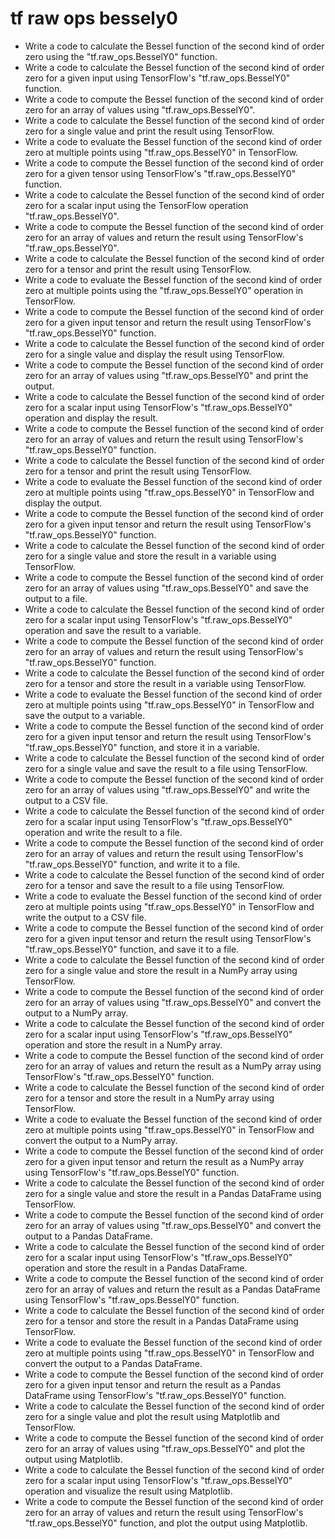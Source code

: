 # tf raw ops bessely0

- Write a code to calculate the Bessel function of the second kind of order zero using the "tf.raw_ops.BesselY0" function.
- Write a code to calculate the Bessel function of the second kind of order zero for a given input using TensorFlow's "tf.raw_ops.BesselY0" function.
- Write a code to compute the Bessel function of the second kind of order zero for an array of values using "tf.raw_ops.BesselY0".
- Write a code to calculate the Bessel function of the second kind of order zero for a single value and print the result using TensorFlow.
- Write a code to evaluate the Bessel function of the second kind of order zero at multiple points using "tf.raw_ops.BesselY0" in TensorFlow.
- Write a code to compute the Bessel function of the second kind of order zero for a given tensor using TensorFlow's "tf.raw_ops.BesselY0" function.
- Write a code to calculate the Bessel function of the second kind of order zero for a scalar input using the TensorFlow operation "tf.raw_ops.BesselY0".
- Write a code to compute the Bessel function of the second kind of order zero for an array of values and return the result using TensorFlow's "tf.raw_ops.BesselY0".
- Write a code to calculate the Bessel function of the second kind of order zero for a tensor and print the result using TensorFlow.
- Write a code to evaluate the Bessel function of the second kind of order zero at multiple points using the "tf.raw_ops.BesselY0" operation in TensorFlow.
- Write a code to compute the Bessel function of the second kind of order zero for a given input tensor and return the result using TensorFlow's "tf.raw_ops.BesselY0" function.
- Write a code to calculate the Bessel function of the second kind of order zero for a single value and display the result using TensorFlow.
- Write a code to compute the Bessel function of the second kind of order zero for an array of values using "tf.raw_ops.BesselY0" and print the output.
- Write a code to calculate the Bessel function of the second kind of order zero for a scalar input using TensorFlow's "tf.raw_ops.BesselY0" operation and display the result.
- Write a code to compute the Bessel function of the second kind of order zero for an array of values and return the result using TensorFlow's "tf.raw_ops.BesselY0" function.
- Write a code to calculate the Bessel function of the second kind of order zero for a tensor and print the result using TensorFlow.
- Write a code to evaluate the Bessel function of the second kind of order zero at multiple points using "tf.raw_ops.BesselY0" in TensorFlow and display the output.
- Write a code to compute the Bessel function of the second kind of order zero for a given input tensor and return the result using TensorFlow's "tf.raw_ops.BesselY0" function.
- Write a code to calculate the Bessel function of the second kind of order zero for a single value and store the result in a variable using TensorFlow.
- Write a code to compute the Bessel function of the second kind of order zero for an array of values using "tf.raw_ops.BesselY0" and save the output to a file.
- Write a code to calculate the Bessel function of the second kind of order zero for a scalar input using TensorFlow's "tf.raw_ops.BesselY0" operation and save the result to a variable.
- Write a code to compute the Bessel function of the second kind of order zero for an array of values and return the result using TensorFlow's "tf.raw_ops.BesselY0" function.
- Write a code to calculate the Bessel function of the second kind of order zero for a tensor and store the result in a variable using TensorFlow.
- Write a code to evaluate the Bessel function of the second kind of order zero at multiple points using "tf.raw_ops.BesselY0" in TensorFlow and save the output to a variable.
- Write a code to compute the Bessel function of the second kind of order zero for a given input tensor and return the result using TensorFlow's "tf.raw_ops.BesselY0" function, and store it in a variable.
- Write a code to calculate the Bessel function of the second kind of order zero for a single value and save the result to a file using TensorFlow.
- Write a code to compute the Bessel function of the second kind of order zero for an array of values using "tf.raw_ops.BesselY0" and write the output to a CSV file.
- Write a code to calculate the Bessel function of the second kind of order zero for a scalar input using TensorFlow's "tf.raw_ops.BesselY0" operation and write the result to a file.
- Write a code to compute the Bessel function of the second kind of order zero for an array of values and return the result using TensorFlow's "tf.raw_ops.BesselY0" function, and write it to a file.
- Write a code to calculate the Bessel function of the second kind of order zero for a tensor and save the result to a file using TensorFlow.
- Write a code to evaluate the Bessel function of the second kind of order zero at multiple points using "tf.raw_ops.BesselY0" in TensorFlow and write the output to a CSV file.
- Write a code to compute the Bessel function of the second kind of order zero for a given input tensor and return the result using TensorFlow's "tf.raw_ops.BesselY0" function, and save it to a file.
- Write a code to calculate the Bessel function of the second kind of order zero for a single value and store the result in a NumPy array using TensorFlow.
- Write a code to compute the Bessel function of the second kind of order zero for an array of values using "tf.raw_ops.BesselY0" and convert the output to a NumPy array.
- Write a code to calculate the Bessel function of the second kind of order zero for a scalar input using TensorFlow's "tf.raw_ops.BesselY0" operation and store the result in a NumPy array.
- Write a code to compute the Bessel function of the second kind of order zero for an array of values and return the result as a NumPy array using TensorFlow's "tf.raw_ops.BesselY0" function.
- Write a code to calculate the Bessel function of the second kind of order zero for a tensor and store the result in a NumPy array using TensorFlow.
- Write a code to evaluate the Bessel function of the second kind of order zero at multiple points using "tf.raw_ops.BesselY0" in TensorFlow and convert the output to a NumPy array.
- Write a code to compute the Bessel function of the second kind of order zero for a given input tensor and return the result as a NumPy array using TensorFlow's "tf.raw_ops.BesselY0" function.
- Write a code to calculate the Bessel function of the second kind of order zero for a single value and store the result in a Pandas DataFrame using TensorFlow.
- Write a code to compute the Bessel function of the second kind of order zero for an array of values using "tf.raw_ops.BesselY0" and convert the output to a Pandas DataFrame.
- Write a code to calculate the Bessel function of the second kind of order zero for a scalar input using TensorFlow's "tf.raw_ops.BesselY0" operation and store the result in a Pandas DataFrame.
- Write a code to compute the Bessel function of the second kind of order zero for an array of values and return the result as a Pandas DataFrame using TensorFlow's "tf.raw_ops.BesselY0" function.
- Write a code to calculate the Bessel function of the second kind of order zero for a tensor and store the result in a Pandas DataFrame using TensorFlow.
- Write a code to evaluate the Bessel function of the second kind of order zero at multiple points using "tf.raw_ops.BesselY0" in TensorFlow and convert the output to a Pandas DataFrame.
- Write a code to compute the Bessel function of the second kind of order zero for a given input tensor and return the result as a Pandas DataFrame using TensorFlow's "tf.raw_ops.BesselY0" function.
- Write a code to calculate the Bessel function of the second kind of order zero for a single value and plot the result using Matplotlib and TensorFlow.
- Write a code to compute the Bessel function of the second kind of order zero for an array of values using "tf.raw_ops.BesselY0" and plot the output using Matplotlib.
- Write a code to calculate the Bessel function of the second kind of order zero for a scalar input using TensorFlow's "tf.raw_ops.BesselY0" operation and visualize the result using Matplotlib.
- Write a code to compute the Bessel function of the second kind of order zero for an array of values and return the result using TensorFlow's "tf.raw_ops.BesselY0" function, and plot the output using Matplotlib.